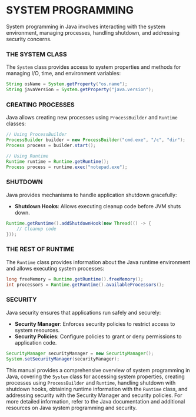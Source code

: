 # SYSTEM PROGRAMMING

System programming in Java involves interacting with the system environment, managing processes, handling shutdown, and addressing security concerns.

### THE SYSTEM CLASS

The `System` class provides access to system properties and methods for managing I/O, time, and environment variables:

```java
String osName = System.getProperty("os.name");
String javaVersion = System.getProperty("java.version");
```

### CREATING PROCESSES

Java allows creating new processes using `ProcessBuilder` and `Runtime` classes:

```java
// Using ProcessBuilder
ProcessBuilder builder = new ProcessBuilder("cmd.exe", "/c", "dir");
Process process = builder.start();

// Using Runtime
Runtime runtime = Runtime.getRuntime();
Process process = runtime.exec("notepad.exe");
```

### SHUTDOWN

Java provides mechanisms to handle application shutdown gracefully:

   * **Shutdown Hooks**: Allows executing cleanup code before JVM shuts down.

```java
Runtime.getRuntime().addShutdownHook(new Thread(() -> {
    // Cleanup code
}));
```

### THE REST OF RUNTIME

The `Runtime` class provides information about the Java runtime environment and allows executing system processes:

```java
long freeMemory = Runtime.getRuntime().freeMemory();
int processors = Runtime.getRuntime().availableProcessors();
```

### SECURITY

Java security ensures that applications run safely and securely:

   * **Security Manager**: Enforces security policies to restrict access to system resources.
   * **Security Policies**: Configure policies to grant or deny permissions to application code.

```java
SecurityManager securityManager = new SecurityManager();
System.setSecurityManager(securityManager);
```

This manual provides a comprehensive overview of system programming in Java, covering the `System` class for accessing system properties, creating processes using `ProcessBuilder` and `Runtime`, handling shutdown with shutdown hooks, obtaining runtime information with the `Runtime` class, and addressing security with the Security Manager and security policies. For more detailed information, refer to the Java documentation and additional resources on Java system programming and security.
